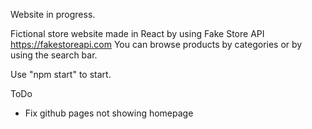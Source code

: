 Website in progress.

Fictional store website made in React by using Fake Store API https://fakestoreapi.com
You can browse products by categories or by using the search bar.

Use "npm start" to start.

ToDo
- Fix github pages not showing homepage
